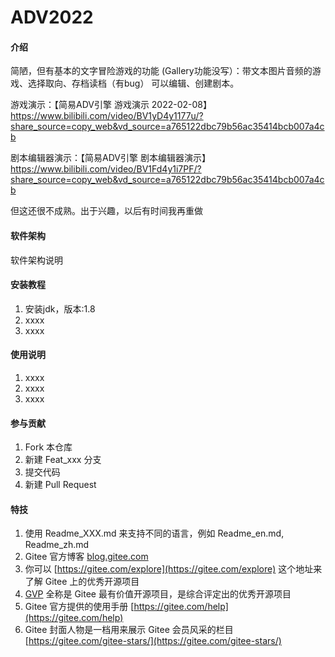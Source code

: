 # ADV2022

#### 介绍
简陋，但有基本的文字冒险游戏的功能 (Gallery功能没写）：带文本图片音频的游戏、选择取向、存档读档（有bug）
可以编辑、创建剧本。

游戏演示：【简易ADV引擎 游戏演示 2022-02-08】 https://www.bilibili.com/video/BV1yD4y1177u/?share_source=copy_web&vd_source=a765122dbc79b56ac35414bcb007a4cb


剧本编辑器演示：【简易ADV引擎 剧本编辑器演示】 https://www.bilibili.com/video/BV1Fd4y1i7PF/?share_source=copy_web&vd_source=a765122dbc79b56ac35414bcb007a4cb


但这还很不成熟。出于兴趣，以后有时间我再重做


#### 软件架构
软件架构说明


#### 安装教程

1.  安装jdk，版本:1.8
2.  xxxx
3.  xxxx

#### 使用说明

1.  xxxx
2.  xxxx
3.  xxxx

#### 参与贡献

1.  Fork 本仓库
2.  新建 Feat_xxx 分支
3.  提交代码
4.  新建 Pull Request


#### 特技

1.  使用 Readme\_XXX.md 来支持不同的语言，例如 Readme\_en.md, Readme\_zh.md
2.  Gitee 官方博客 [blog.gitee.com](https://blog.gitee.com)
3.  你可以 [https://gitee.com/explore](https://gitee.com/explore) 这个地址来了解 Gitee 上的优秀开源项目
4.  [GVP](https://gitee.com/gvp) 全称是 Gitee 最有价值开源项目，是综合评定出的优秀开源项目
5.  Gitee 官方提供的使用手册 [https://gitee.com/help](https://gitee.com/help)
6.  Gitee 封面人物是一档用来展示 Gitee 会员风采的栏目 [https://gitee.com/gitee-stars/](https://gitee.com/gitee-stars/)
